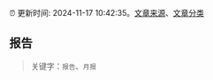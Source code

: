 :alarm_clock: 更新时间: 2024-11-17 10:42:35。[文章来源](/README.md)、[文章分类](/TAGS.md)

## 报告


> 关键字：`报告`、`月报`



